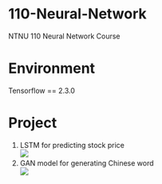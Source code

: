 # 110-Neural-Network
NTNU 110 Neural Network Course
# Environment
Tensorflow == 2.3.0
# Project
1. LSTM for predicting stock price <br>
![](https://imgur.com/v4LUEBk.jpg) <br>
2. GAN model for generating Chinese word <br>
![](https://imgur.com/9eWXnlW.gif)




